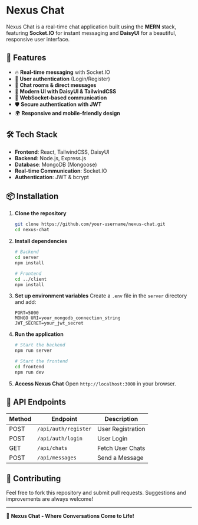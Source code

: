 # Nexus Chat

Nexus Chat is a real-time chat application built using the **MERN** stack, featuring **Socket.IO** for instant messaging and **DaisyUI** for a beautiful, responsive user interface.

## 🚀 Features

- 🔥 **Real-time messaging** with Socket.IO
- 👥 **User authentication** (Login/Register)
- 📜 **Chat rooms & direct messages**
- 🎨 **Modern UI with DaisyUI & TailwindCSS**
- 📡 **WebSocket-based communication**
- 🛡️ **Secure authentication with JWT**
- 🌍 **Responsive and mobile-friendly design**

## 🛠️ Tech Stack

- **Frontend**: React, TailwindCSS, DaisyUI
- **Backend**: Node.js, Express.js
- **Database**: MongoDB (Mongoose)
- **Real-time Communication**: Socket.IO
- **Authentication**: JWT & bcrypt

## 📦 Installation

1. **Clone the repository**

   ```sh
   git clone https://github.com/your-username/nexus-chat.git
   cd nexus-chat
   ```

2. **Install dependencies**

   ```sh
   # Backend
   cd server
   npm install

   # Frontend
   cd ../client
   npm install
   ```

3. **Set up environment variables**
   Create a `.env` file in the `server` directory and add:

   ```env
   PORT=5000
   MONGO_URI=your_mongodb_connection_string
   JWT_SECRET=your_jwt_secret
   ```

4. **Run the application**

   ```sh
   # Start the backend
   npm run server

   # Start the frontend
   cd frontend
   npm run dev
   ```

5. **Access Nexus Chat**
   Open `http://localhost:3000` in your browser.

## 🔧 API Endpoints

| Method | Endpoint             | Description       |
| ------ | -------------------- | ----------------- |
| POST   | `/api/auth/register` | User Registration |
| POST   | `/api/auth/login`    | User Login        |
| GET    | `/api/chats`         | Fetch User Chats  |
| POST   | `/api/messages`      | Send a Message    |

## 🤝 Contributing

Feel free to fork this repository and submit pull requests. Suggestions and improvements are always welcome!

---

💬 **Nexus Chat - Where Conversations Come to Life!**

